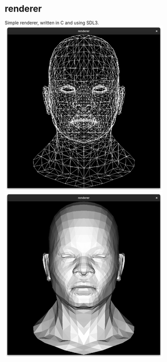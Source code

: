 # renderer
Simple renderer, written in C and using SDL3.
![lines](https://github.com/adammansson/renderer/blob/main/Screenshot%20from%202025-01-30%2014-23-45.png)
![filled](https://github.com/adammansson/renderer/blob/main/Screenshot%20from%202025-02-03%2020-58-16.png)
